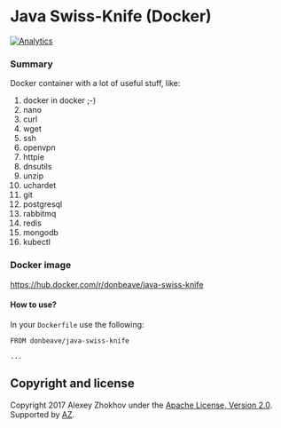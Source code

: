 # Java Swiss-Knife (Docker)

[![Analytics](https://ga-beacon.appspot.com/UA-71075299-1/docker-awscli/main-page)](https://github.com/igrigorik/ga-beacon)

### Summary

Docker container with a lot of useful stuff, like:
1) docker in docker ;-)
2) nano
3) curl
4) wget
5) ssh
6) openvpn
7) httpie
8) dnsutils
9) unzip
10) uchardet
11) git
12) postgresql
13) rabbitmq
14) redis
15) mongodb
16) kubectl

### Docker image

https://hub.docker.com/r/donbeave/java-swiss-knife

#### How to use?

In your `Dockerfile` use the following:
```
FROM donbeave/java-swiss-knife

...
```

Copyright and license
---------------------

Copyright 2017 Alexey Zhokhov under the [Apache License, Version 2.0](LICENSE). Supported by [AZ][zhokhov].

[zhokhov]: http://www.zhokhov.com
